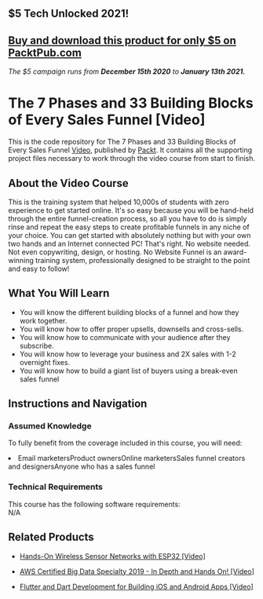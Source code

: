 ## $5 Tech Unlocked 2021!
[Buy and download this product for only $5 on PacktPub.com](https://www.packtpub.com/)
-----
*The $5 campaign         runs from __December 15th 2020__ to __January 13th 2021.__*




# The 7 Phases and 33 Building Blocks of Every Sales Funnel [Video]
This is the code repository for The 7 Phases and 33 Building Blocks of Every Sales Funnel [Video](https://www.packtpub.com/web-development/7-phases-and-33-building-blocks-every-sales-funnel-video), published by [Packt](https://www.packtpub.com/?utm_source=github). It contains all the supporting project files necessary to work through the video course from start to finish.
## About the Video Course
This is the training system that helped 10,000s of students with zero experience to get started online. It's so easy because you will be hand-held through the entire funnel-creation process, so all you have to do is simply rinse and repeat the easy steps to create profitable funnels in any niche of your choice. You can get started with absolutely nothing but with your own two hands and an Internet connected PC! That's right. No website needed. Not even copywriting, design, or hosting. No Website Funnel is an award-winning training system, professionally designed to be straight to the point and easy to follow!



<H2>What You Will Learn</H2>
<DIV class=book-info-will-learn-text>
<UL>
<LI>You will know the different building blocks of a funnel and how they work together.</LI>
<LI>You will know how to offer proper upsells, downsells and cross-sells.</LI>
<LI>You will know how to communicate with your audience after they subscribe.</LI>
<LI>You will know how to leverage your business and 2X sales with 1-2 overnight fixes.</LI>
<LI>You will know how to build a giant list of buyers using a break-even sales funnel</LI>
</UL></DIV>

## Instructions and Navigation
### Assumed Knowledge
To fully benefit from the coverage included in this course, you will need:<br/>
<DIV class=book-info-will-learn-text>
<LI>Email marketersProduct ownersOnline marketersSales funnel creators and designersAnyone who has a sales funnel	</li>
<DIV>

### Technical Requirements
This course has the following software requirements:<br/>
N/A

## Related Products
* [Hands-On Wireless Sensor Networks with ESP32 [Video]
](https://www.packtpub.com/networking-and-servers/hands-wireless-sensor-networks-esp32-video)

* [AWS Certified Big Data Specialty 2019 - In Depth and Hands On! [Video]
]( https://www.packtpub.com/application-development/aws-certified-big-data-specialty-2019-depth-and-hands-video)

* [Flutter and Dart Development for Building iOS and Android Apps [Video]
]( https://www.packtpub.com/application-development/flutter-and-dart-development-building-ios-and-android-apps-video)

